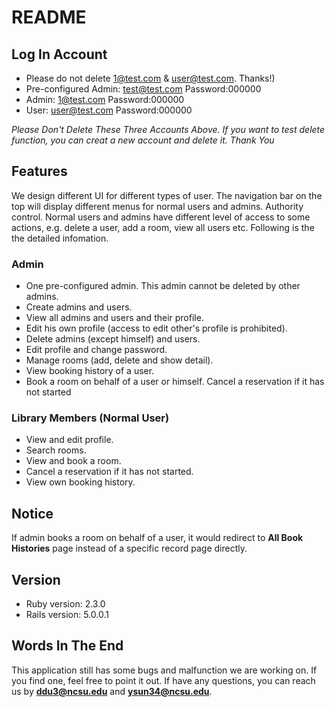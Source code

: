 # README
## Log In Account 
* Please do not delete 1@test.com & user@test.com. Thanks!)
* Pre-configured Admin:
  test@test.com
  Password:000000
* Admin:
  1@test.com 
  Password:000000
* User:
  user@test.com
  Password:000000

*Please Don't Delete These Three Accounts Above. If you want to test delete function, you can creat a new account and delete it. Thank You*

## Features
We design different UI for different types of user. The navigation bar on the top will display different menus for normal users and admins.
Authority control. Normal users and admins have different level of access to some actions, e.g. delete a user, add a room, view all users etc.
Following is the the detailed infomation.

### Admin
* One pre-configured admin. This admin cannot be deleted by other admins.
* Create admins and users.
* View all admins and users and their profile.
* Edit his own profile (access to edit other's profile is prohibited).
* Delete admins (except himself) and users.
* Edit profile and change password.
* Manage rooms (add, delete and show detail).
* View booking history of a user.
* Book a room on behalf of a user or himself. Cancel a reservation if it has not started

### Library Members (Normal User)
* View and edit profile.
* Search rooms.
* View and book a room.
* Cancel a reservation if it has not started.
* View own booking history.

## Notice
If admin books a room on behalf of a user, it would redirect to **All Book Histories** page instead of a specific record page directly.

## Version
* Ruby version: 2.3.0
* Rails version: 5.0.0.1

## Words In The End
This application still has some bugs and malfunction we are working on. If you find one, feel free to point it out.
If have any questions, you can reach us by **ddu3@ncsu.edu** and **ysun34@ncsu.edu**.

